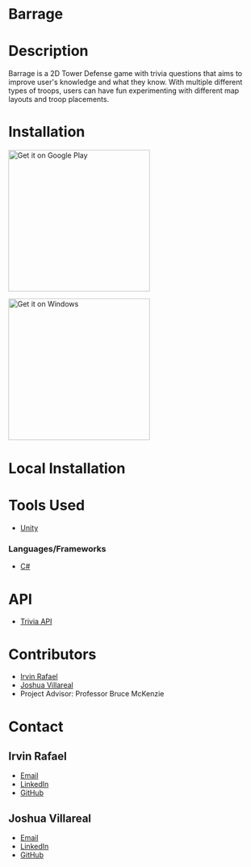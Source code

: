 # Barrage

# Description
Barrage is a 2D Tower Defense game with trivia questions that aims to improve user's knowledge and what they know. With multiple different types of troops, users can have fun experimenting with different map layouts and troop placements. 

# Installation
<a href="https://drive.google.com/uc?export=download&id=1PW_KhrNuN8TbUdhlVWCZJTZsugeE2UHG"><img alt="Get it on Google Play" src="https://play.google.com/intl/en_us/badges/static/images/badges/en_badge_web_generic.png" width="280"/></a>

<a href="https://drive.google.com/uc?export=download&id=1PW_KhrNuN8TbUdhlVWCZJTZsugeE2UHG"><img alt="Get it on Windows" src="https://upload.wikimedia.org/wikipedia/commons/thumb/e/e2/Windows_logo_and_wordmark_-_2021.svg/1920px-Windows_logo_and_wordmark_-_2021.svg.png" width="280"/></a>


# Local Installation


# Tools Used
- [Unity](https://unity.com/)


### Languages/Frameworks
- [C#](https://learn.microsoft.com/en-us/dotnet/csharp/)

# API
- [Trivia API](https://opentdb.com/api_config.php)

# Contributors
- [Irvin Rafael](https://github.com/ijrafael) 
- [Joshua Villareal](https://github.com/Onceuuu) 
- Project Advisor: Professor Bruce McKenzie


# Contact
## Irvin Rafael
- [Email](mailto:irvinjrafael@gmail.com)
- [LinkedIn](https://www.linkedin.com/in/ijrafael)
- [GitHub](https://github.com/ijrafael)

## Joshua Villareal
- [Email](mailto:jvillareal@csu.fullerton.edu)
- [LinkedIn](https://www.linkedin.com)
- [GitHub](https://github.com/Onceuuu)